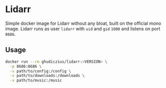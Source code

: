 # Lidarr

Simple docker image for Lidarr without any bloat, built on the official mono image. Lidarr runs as user `lidarr` with `uid` and `gid` `1000` and listens on port `8686`.

## Usage

```sh
docker run --rm ghudiczius/lidarr:<VERSION> \
  -p 8686:8686 \
  -v path/to/config:/config \
  -v path/to/downloads:/downloads \
  -v path/to/music:/music
```
